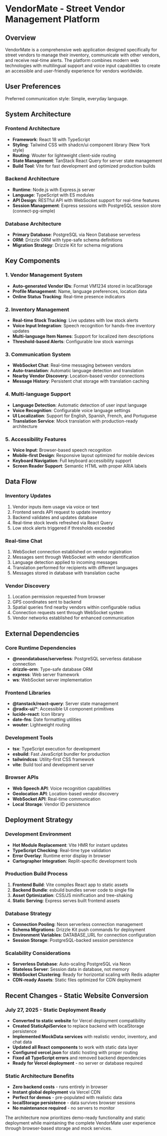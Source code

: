 # VendorMate - Street Vendor Management Platform

## Overview

VendorMate is a comprehensive web application designed specifically for street vendors to manage their inventory, communicate with other vendors, and receive real-time alerts. The platform combines modern web technologies with multilingual support and voice input capabilities to create an accessible and user-friendly experience for vendors worldwide.

## User Preferences

Preferred communication style: Simple, everyday language.

## System Architecture

### Frontend Architecture
- **Framework**: React 18 with TypeScript
- **Styling**: Tailwind CSS with shadcn/ui component library (New York style)
- **Routing**: Wouter for lightweight client-side routing
- **State Management**: TanStack React Query for server state management
- **Build Tool**: Vite for fast development and optimized production builds

### Backend Architecture
- **Runtime**: Node.js with Express.js server
- **Language**: TypeScript with ES modules
- **API Design**: RESTful API with WebSocket support for real-time features
- **Session Management**: Express sessions with PostgreSQL session store (connect-pg-simple)

### Database Architecture
- **Primary Database**: PostgreSQL via Neon Database serverless
- **ORM**: Drizzle ORM with type-safe schema definitions
- **Migration Strategy**: Drizzle Kit for schema migrations

## Key Components

### 1. Vendor Management System
- **Auto-generated Vendor IDs**: Format VM1234 stored in localStorage
- **Profile Management**: Name, language preferences, location data
- **Online Status Tracking**: Real-time presence indicators

### 2. Inventory Management
- **Real-time Stock Tracking**: Live updates with low stock alerts
- **Voice Input Integration**: Speech recognition for hands-free inventory updates
- **Multi-language Item Names**: Support for localized item descriptions
- **Threshold-based Alerts**: Configurable low stock warnings

### 3. Communication System
- **WebSocket Chat**: Real-time messaging between vendors
- **Auto-translation**: Automatic language detection and translation
- **Nearby Vendor Discovery**: Location-based vendor connections
- **Message History**: Persistent chat storage with translation caching

### 4. Multi-language Support
- **Language Detection**: Automatic detection of user input language
- **Voice Recognition**: Configurable voice language settings
- **UI Localization**: Support for English, Spanish, French, and Portuguese
- **Translation Service**: Mock translation with production-ready architecture

### 5. Accessibility Features
- **Voice Input**: Browser-based speech recognition
- **Mobile-first Design**: Responsive layout optimized for mobile devices
- **Keyboard Navigation**: Full keyboard accessibility support
- **Screen Reader Support**: Semantic HTML with proper ARIA labels

## Data Flow

### Inventory Updates
1. Vendor inputs item usage via voice or text
2. Frontend sends API request to update inventory
3. Backend validates and updates database
4. Real-time stock levels refreshed via React Query
5. Low stock alerts triggered if thresholds exceeded

### Real-time Chat
1. WebSocket connection established on vendor registration
2. Messages sent through WebSocket with vendor identification
3. Language detection applied to incoming messages
4. Translation performed for recipients with different languages
5. Messages stored in database with translation cache

### Vendor Discovery
1. Location permission requested from browser
2. GPS coordinates sent to backend
3. Spatial queries find nearby vendors within configurable radius
4. Connection requests sent through WebSocket system
5. Vendor networks established for enhanced communication

## External Dependencies

### Core Runtime Dependencies
- **@neondatabase/serverless**: PostgreSQL serverless database connection
- **drizzle-orm**: Type-safe database ORM
- **express**: Web server framework
- **ws**: WebSocket server implementation

### Frontend Libraries
- **@tanstack/react-query**: Server state management
- **@radix-ui/***: Accessible UI component primitives
- **lucide-react**: Icon library
- **date-fns**: Date formatting utilities
- **wouter**: Lightweight routing

### Development Tools
- **tsx**: TypeScript execution for development
- **esbuild**: Fast JavaScript bundler for production
- **tailwindcss**: Utility-first CSS framework
- **vite**: Build tool and development server

### Browser APIs
- **Web Speech API**: Voice recognition capabilities
- **Geolocation API**: Location-based vendor discovery
- **WebSocket API**: Real-time communication
- **Local Storage**: Vendor ID persistence

## Deployment Strategy

### Development Environment
- **Hot Module Replacement**: Vite HMR for instant updates
- **TypeScript Checking**: Real-time type validation
- **Error Overlay**: Runtime error display in browser
- **Cartographer Integration**: Replit-specific development tools

### Production Build Process
1. **Frontend Build**: Vite compiles React app to static assets
2. **Backend Bundle**: esbuild bundles server code to single file
3. **Asset Optimization**: CSS/JS minification and tree-shaking
4. **Static Serving**: Express serves built frontend assets

### Database Strategy
- **Connection Pooling**: Neon serverless connection management
- **Schema Migrations**: Drizzle Kit push commands for deployment
- **Environment Variables**: DATABASE_URL for connection configuration
- **Session Storage**: PostgreSQL-backed session persistence

### Scalability Considerations
- **Serverless Database**: Auto-scaling PostgreSQL via Neon
- **Stateless Server**: Session data in database, not memory
- **WebSocket Clustering**: Ready for horizontal scaling with Redis adapter
- **CDN-ready Assets**: Static files optimized for CDN deployment

## Recent Changes - Static Website Conversion

### July 27, 2025 - Static Deployment Ready
- **Converted to static website** for Vercel deployment compatibility
- **Created StaticApiService** to replace backend with localStorage persistence
- **Implemented MockData services** with realistic vendor, inventory, and chat data
- **Updated all React components** to work with static data layer
- **Configured vercel.json** for static hosting with proper routing
- **Fixed all TypeScript errors** and removed backend dependencies
- **Ready for Vercel deployment** - no server or database required

### Static Architecture Benefits
- **Zero backend costs** - runs entirely in browser
- **Instant global deployment** via Vercel CDN
- **Perfect for demos** - pre-populated with realistic data
- **localStorage persistence** - data survives browser sessions
- **No maintenance required** - no servers to monitor

The architecture now prioritizes demo-ready functionality and static deployment while maintaining the complete VendorMate user experience through browser-based storage and mock services.
